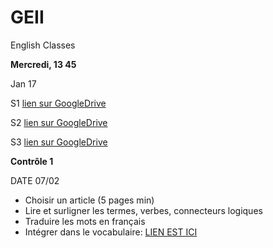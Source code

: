 # GEII

English Classes

**Mercredi, 13 45**

Jan 17

   S1 [lien sur GoogleDrive](https://docs.google.com/document/d/1DNGImzLd0KyfEXkSSt1o9-F4XaoxQZiwb-JGo-A5hxI/edit?usp=sharing)

   S2 [lien sur GoogleDrive](https://docs.google.com/document/d/1Bk077XFiKNNUmLh8a0A5v87A5UKaDOHobbIqwz29NrM/edit?usp=sharing)

  S3 [lien sur GoogleDrive](https://docs.google.com/document/d/1H6IDR6RgBKobh9d9QsIs5sOgY_sRYc8DuZ5MGVJpd2U/edit?usp=sharing)

**Contrôle 1**

DATE 07/02

- Choisir un article (5 pages min)
- Lire et surligner les termes, verbes, connecteurs logiques
- Traduire les mots en français
- Intégrer dans le vocabulaire: [LIEN EST ICI](https://docs.google.com/document/d/1abxNHFOYnlsrFzTnUz_tfmXOf0LxCwbWLTf7QcseagA/edit?usp=sharing)













